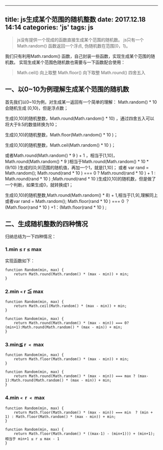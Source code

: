 
---
title: js生成某个范围的随机整数
date: 2017.12.18 14:14
categories: 'js'
tags: js
---

 >js没有提供一个现成的函数直接生成某个范围的随机数。
    js只有一个Math.random() 函数返回一个浮点,  伪随机数在范围[0，1)。

我们只有利用Math.random() 函数，自己封装一些函数，实现生成某个范围的随机数。
实现生成某个范围色随机数也需要与一下函数配合使用：

>Math.ceil()    向上取整 
>Math.floor()   向下取整
>Math.round()   四舍五入

## 一、以0~10为例理解生成某个范围的随机数

首先我们以0~10为例，对生成某一返回有一个简单的理解：
Math.random() * 10 会随机生成 [0,10)，但是浮点数；

生成[0,10]的随机整数，Math.round(Math.random() * 10) ，通过四舍五入可以将大于9.5的数值转换为10；

生成[0,10)的随机整数，Math.floor(Math.random() * 10 )；

生成(0,10]的随机整数，Math.ceil(Math.random() * 10 )；

或者Math.round(Math.random() * 9 ) + 1  ，相当于[1,10]，Math.round(Math.random() * 9 )相当于Math.round(Math.random() * 10 * (9/10) )生成的[0,9]范围的随机值，再加一个1，就是[1,10]；
或者 var rand = Math.random(); Math.round(rand  * 10 ) === 0 ? Math.round(rand  * 10 ) + 1 : Math.round(rand  * 10 ) ;Math.round(rand  * 10 )生成[0,10]的随机数，但是做了一个判断，如果生成0，就转换成1；

生成(0,10)的随机整数,Math.round(Math.random() * 8) + 1,相当于[1,9],理解同上
或者var rand = Math.random(); Math.floor(rand  * 10 ) === 0 ？(Math.floor(rand  * 10 ) +1：(Math.floor(rand  * 10 ) ;

## 二、生成随机整数的四种情况

归纳总结为一下四种情况：

### 1.min ≤ r ≤ max 
实现函数如下：

    function Random(min, max) {
        return Math.round(Math.random() * (max - min)) + min;
    }

### 2.min﹤r ≦ max

    function Random(min, max) {
        return Math.ceil(Math.random() * (max - min)) + min;
    }

    function Random(min, max) {
        return Math.round(Math.random() * (max - min)) === 0? (min+1):Math.round(Math.random() * (max - min)) + min;
    }

### 3.min≦ r ﹤ max

    function Random(min, max) {
        return Math.floor(Math.random() * (max - min)) + min;
    }

    function Random(min, max) {
        return Math.round(Math.random() * (max - min)) === max ? (max-1):Math.round(Math.random() * (max - min)) + min;
    }

### 4.min﹤ r ﹤ max

    function Random(min, max) {
        return Math.floor(Math.random() * (max - min)) === min  ? (min + 1) : Math.floor(Math.random() * (max - min)) + min;
    }

    function Random(min, max) {
        return Math.floor(Math.random() * ((max-1) - (min+1))) + (min+1);相当于 min+1 ≤ r ≤ max - 1
    }
